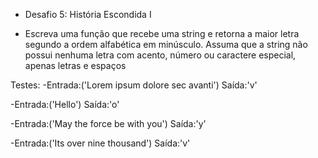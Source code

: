 - Desafio 5: História Escondida I

- Escreva uma função que recebe uma string e retorna a maior letra segundo a ordem alfabética em minúsculo. Assuma que a string não possui nenhuma letra com acento, número ou caractere especial, apenas letras e espaços

Testes:
-Entrada:('Lorem ipsum dolore sec avanti')
Saída:'v'

-Entrada:('Hello')
Saída:'o'

-Entrada:('May the force be with you')
Saída:'y'

-Entrada:('Its over nine thousand')
Saída:'v'

